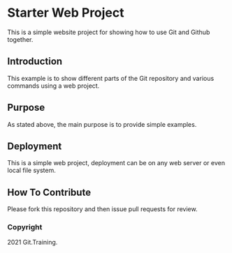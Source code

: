 # Starter Web Project

This is a simple website project for 
showing how to use Git and Github together.

## Introduction

This example is to show different parts of the Git repository and various commands using a web project. 

## Purpose

As stated above, the main purpose is to
provide simple examples.

## Deployment

This is a simple web project, deployment
can be on any web server or even local file system.

## How To Contribute

Please fork this repository and then issue pull requests for review.

### Copyright

2021 Git.Training.